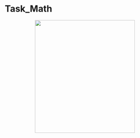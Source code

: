 # Task_Math

<p align="center">
  <img width="315" height="357" src="https://github.com/IMalygosI/Task_Math/assets/67872855/842f6844-d9e4-4206-bbeb-314329eebe82">
</p>
